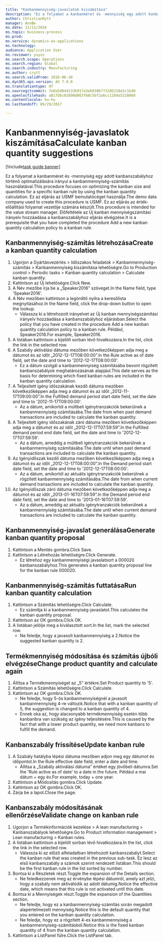 ```yaml
--- 
title: "Kanbanmennyiség-javaslatok kiszámítása"
description: "Ez a folyamat a kanbanméret és -mennyiség egy adott kanbanszabályhoz történő optimalizálására irányul a kanbanmennyiség-számítás használatával."
author: ChristianRytt
manager: AnnBe
ms.date: 11/11/2016
ms.topic: business-process
ms.prod: 
ms.service: dynamics-ax-applications
ms.technology: 
audience: Application User
ms.reviewer: yuyus
ms.search.scope: Operations
ms.search.region: Global
ms.search.industry: Manufacturing
ms.author: crytt
ms.search.validFrom: 2016-06-30
ms.dyn365.ops.version: AX 7.0.0
ms.translationtype: HT
ms.sourcegitcommit: 7e0a5d044133b917a3eb9386773205218e5c1b40
ms.openlocfilehash: a817dbc02890d863f68c5bf2a6cc11b9a5328060
ms.contentlocale: hu-hu
ms.lasthandoff: 09/29/2017

---
```

# <a name="calculate-kanban-quantity-suggestions"></a><span data-ttu-id="7f147-103">Kanbanmennyiség-javaslatok kiszámítása</span><span class="sxs-lookup"><span data-stu-id="7f147-103">Calculate kanban quantity suggestions</span></span>

[!include[task guide banner](../../includes/task-guide-banner.md)]

<span data-ttu-id="7f147-104">Ez a folyamat a kanbanméret és -mennyiség egy adott kanbanszabályhoz történő optimalizálására irányul a kanbanmennyiség-számítás használatával.</span><span class="sxs-lookup"><span data-stu-id="7f147-104">This procedure focuses on optimizing the kanban size and quantities for a specific kanban rule by using the kanban quantity calculation.</span></span> <span data-ttu-id="7f147-105">Ez az eljárás az USMF bemutatócéget használja.</span><span class="sxs-lookup"><span data-stu-id="7f147-105">The demo data company used to create this procedure is USMF.</span></span> <span data-ttu-id="7f147-106">Ez az eljárás az érték-előállítási folyamat vezetője számára készült.</span><span class="sxs-lookup"><span data-stu-id="7f147-106">This procedure is intended for the value stream manager.</span></span> <span data-ttu-id="7f147-107">Előfeltétele az Új kanban mennyiségszámítási irányelv hozzáadása a kanbanszabályhoz eljárás elvégzése.</span><span class="sxs-lookup"><span data-stu-id="7f147-107">It is a prerequisite that you have completed the procedure Add a new kanban quantity calculation policy to a kanban rule.</span></span>


## <a name="create-a-kanban-quantity-calculation"></a><span data-ttu-id="7f147-108">Kanbanmennyiség-számítás létrehozása</span><span class="sxs-lookup"><span data-stu-id="7f147-108">Create a kanban quantity calculation</span></span>
1. <span data-ttu-id="7f147-109">Ugorjon a Gyártásvezérlés > Időszakos feladatok > Kanbanmennyiség-számítás > Kanbanmennyiség kiszámítása lehetőségre.</span><span class="sxs-lookup"><span data-stu-id="7f147-109">Go to Production control > Periodic tasks > Kanban quantity calculation > Calculate kanban quantity.</span></span>
2. <span data-ttu-id="7f147-110">Kattintson az Új lehetőségre.</span><span class="sxs-lookup"><span data-stu-id="7f147-110">Click New.</span></span>
3. <span data-ttu-id="7f147-111">A Név mezőbe írja be a „Speaker2016” szöveget.</span><span class="sxs-lookup"><span data-stu-id="7f147-111">In the Name field, type 'Speaker2016'.</span></span>
4. <span data-ttu-id="7f147-112">A Név mezőben kattintson a legördítő nyílra a keresőlista megnyitásához.</span><span class="sxs-lookup"><span data-stu-id="7f147-112">In the Name field, click the drop-down button to open the lookup.</span></span>
    * <span data-ttu-id="7f147-113">Válassza ki a létrehozott irányelvet az Új kanban mennyiségszámítási irányelv hozzáadása a kanbanszabályhoz eljárásban.</span><span class="sxs-lookup"><span data-stu-id="7f147-113">Select the policy that you have created in the procedure Add a new kanban quantity calculation policy to a kanban rule.</span></span> <span data-ttu-id="7f147-114">Például, Speaker2016.</span><span class="sxs-lookup"><span data-stu-id="7f147-114">For example, Speaker2016.</span></span>  
5. <span data-ttu-id="7f147-115">A listában kattintson a kijelölt sorban lévő hivatkozásra.</span><span class="sxs-lookup"><span data-stu-id="7f147-115">In the list, click the link in the selected row.</span></span>
6. <span data-ttu-id="7f147-116">A Szabály aktiválási dátuma mezőben következőképpen adja meg a dátumot és az időt „2012-12-17T08:00:00”.</span><span class="sxs-lookup"><span data-stu-id="7f147-116">In the Rule active as of date field, set the date and time to '2012-12-17T08:00:00'.</span></span>
    * <span data-ttu-id="7f147-117">Ez a dátum szolgál a kanbanmennyiség számításába bevont rögzített kanbanszabályok meghatározásának alapjául.</span><span class="sxs-lookup"><span data-stu-id="7f147-117">This date serves as the basis for determining which fixed kanban rules are included in the kanban quantity calculation.</span></span>  
7. <span data-ttu-id="7f147-118">A Teljesített igény időszakának kezdő dátuma mezőben következőképpen adja meg a dátumot és az időt „2012-11-17T09:00:00”.</span><span class="sxs-lookup"><span data-stu-id="7f147-118">In the Fulfilled demand period start date field, set the date and time to '2012-11-17T09:00:00'.</span></span>
    * <span data-ttu-id="7f147-119">Az a dátum, amikortól a múltbeli igénytranzakciók bekerülnek a kanbanmennyiség számításába.</span><span class="sxs-lookup"><span data-stu-id="7f147-119">The date from when past demand transactions are included to calculate the kanban quantity.</span></span>  
8. <span data-ttu-id="7f147-120">A Teljesített igény időszakának záró dátuma mezőben következőképpen adja meg a dátumot és az időt „2012-12-17T07:59:59”.</span><span class="sxs-lookup"><span data-stu-id="7f147-120">In the Fulfilled demand period end date field, set the date and time to '2012-12-17T07:59:59'.</span></span>
    * <span data-ttu-id="7f147-121">Az a dátum, ameddig a múltbeli igénytranzakciók bekerülnek a kanbanmennyiség számításába.</span><span class="sxs-lookup"><span data-stu-id="7f147-121">The date until when past demand transactions are included to calculate the kanban quantity.</span></span>  
9. <span data-ttu-id="7f147-122">Az Igényidőszak kezdő dátuma mezőben következőképpen adja meg a dátumot és az időt „2012-12-17T08:00:00”.</span><span class="sxs-lookup"><span data-stu-id="7f147-122">In the Demand period start date field, set the date and time to '2012-12-17T08:00:00'.</span></span>
    * <span data-ttu-id="7f147-123">Az a dátum, amikortól az aktuális igénytranzakciók bekerülnek a rögzített kanbanmennyiség számításába.</span><span class="sxs-lookup"><span data-stu-id="7f147-123">The date from when current demand transactions are included to calculate the kanban quantity.</span></span>  
10. <span data-ttu-id="7f147-124">Az Igényidőszak záró dátuma mezőben következőképpen adja meg a dátumot és az időt „2013-01-16T07:59:59”.</span><span class="sxs-lookup"><span data-stu-id="7f147-124">In the Demand period end date field, set the date and time to '2013-01-16T07:59:59'.</span></span>
    * <span data-ttu-id="7f147-125">Az a dátum, ameddig az aktuális igénytranzakciók bekerülnek a kanbanmennyiség számításába.</span><span class="sxs-lookup"><span data-stu-id="7f147-125">The date until when current demand transactions are included to calculate the kanban quantity.</span></span>  

## <a name="generate-kanban-quantity-proposal"></a><span data-ttu-id="7f147-126">Kanbanmennyiség-javaslat generálása</span><span class="sxs-lookup"><span data-stu-id="7f147-126">Generate kanban quantity proposal</span></span>
1. <span data-ttu-id="7f147-127">Kattintson a Mentés gombra.</span><span class="sxs-lookup"><span data-stu-id="7f147-127">Click Save.</span></span>
2. <span data-ttu-id="7f147-128">Kattintson a Létrehozás lehetőségre.</span><span class="sxs-lookup"><span data-stu-id="7f147-128">Click Generate.</span></span>
    * <span data-ttu-id="7f147-129">Ez létrehoz egy kanbanmennyiségi javaslatsort a 000020 kanbanszabályhoz.</span><span class="sxs-lookup"><span data-stu-id="7f147-129">This generates a kanban quantity proposal line for the kanban rule 000020.</span></span>  

## <a name="run-kanban-quantity-calculation"></a><span data-ttu-id="7f147-130">Kanbanmennyiség-számítás futtatása</span><span class="sxs-lookup"><span data-stu-id="7f147-130">Run kanban quantity calculation</span></span>
1. <span data-ttu-id="7f147-131">Kattintson a Számítás lehetőségre.</span><span class="sxs-lookup"><span data-stu-id="7f147-131">Click Calculate.</span></span>
    * <span data-ttu-id="7f147-132">Ez számítja ki a kanbanmennyiség-javaslatot.</span><span class="sxs-lookup"><span data-stu-id="7f147-132">This calculates the kanban quantity proposal.</span></span>  
2. <span data-ttu-id="7f147-133">Kattintson az OK gombra.</span><span class="sxs-lookup"><span data-stu-id="7f147-133">Click OK.</span></span>
3. <span data-ttu-id="7f147-134">A listában jelölje meg a kiválasztott sort.</span><span class="sxs-lookup"><span data-stu-id="7f147-134">In the list, mark the selected row.</span></span>
    * <span data-ttu-id="7f147-135">Ne feledje, hogy a javasolt kanbanmennyiség a 2.</span><span class="sxs-lookup"><span data-stu-id="7f147-135">Notice the suggested kanban quantity is 2.</span></span>  

## <a name="change-product-quantity-and-calculate-again"></a><span data-ttu-id="7f147-136">Termékmennyiség módosítása és számítás újbóli elvégzése</span><span class="sxs-lookup"><span data-stu-id="7f147-136">Change product quantity and calculate again</span></span>
1. <span data-ttu-id="7f147-137">Állítsa a Termékmennyiséget az „5” értékre.</span><span class="sxs-lookup"><span data-stu-id="7f147-137">Set Product quantity to '5'.</span></span>
2. <span data-ttu-id="7f147-138">Kattintson a Számítás lehetőségre.</span><span class="sxs-lookup"><span data-stu-id="7f147-138">Click Calculate.</span></span>
3. <span data-ttu-id="7f147-139">Kattintson az OK gombra.</span><span class="sxs-lookup"><span data-stu-id="7f147-139">Click OK.</span></span>
    * <span data-ttu-id="7f147-140">Ne feledje, hogy 5-ös kanbanmennyiségnél a javasolt kanbanmennyiség 4-re változik.</span><span class="sxs-lookup"><span data-stu-id="7f147-140">Notice that with a kanban quantity of 5, the suggestion is changed to a kanban quantity of 4.</span></span>  
    * <span data-ttu-id="7f147-141">Ennek oka az, hogy alacsonyabb termékmennyiség esetén több kanbanbra van szükség az igény teljesítésére.</span><span class="sxs-lookup"><span data-stu-id="7f147-141">This is caused by the fact that with a lower product quantity, we need more kanbans to fulfill the demand.</span></span>  

## <a name="update-kanban-rule"></a><span data-ttu-id="7f147-142">Kanbanszabály frissítése</span><span class="sxs-lookup"><span data-stu-id="7f147-142">Update kanban rule</span></span>
1. <span data-ttu-id="7f147-143">A Szabály hatályba lépési dátuma mezőben adjon meg egy dátumot és időpontot.</span><span class="sxs-lookup"><span data-stu-id="7f147-143">In the Rule effective date field, enter a date and time.</span></span>
    * <span data-ttu-id="7f147-144">Állítsa a „Szabály aktiválási dátuma” értéket egy jövőbeli dátumra.</span><span class="sxs-lookup"><span data-stu-id="7f147-144">Set the 'Rule active as of date' to a date in the future.</span></span> <span data-ttu-id="7f147-145">Például a mai dátum + egy év.</span><span class="sxs-lookup"><span data-stu-id="7f147-145">For example, today + one year.</span></span>  
2. <span data-ttu-id="7f147-146">Kattintson a Módosítás gombra.</span><span class="sxs-lookup"><span data-stu-id="7f147-146">Click Update.</span></span>
3. <span data-ttu-id="7f147-147">Kattintson az OK gombra.</span><span class="sxs-lookup"><span data-stu-id="7f147-147">Click OK.</span></span>
4. <span data-ttu-id="7f147-148">Zárja be a lapot.</span><span class="sxs-lookup"><span data-stu-id="7f147-148">Close the page.</span></span>

## <a name="validate-change-on-kanban-rule"></a><span data-ttu-id="7f147-149">Kanbanszabály módosításának ellenőrzése</span><span class="sxs-lookup"><span data-stu-id="7f147-149">Validate change on kanban rule</span></span>
1. <span data-ttu-id="7f147-150">Ugorjon a Termékinformációk kezelése > A lean manufacturing > Kanbanszabályok lehetőségre.</span><span class="sxs-lookup"><span data-stu-id="7f147-150">Go to Product information management > Lean manufacturing > Kanban rules.</span></span>
2. <span data-ttu-id="7f147-151">A listában kattintson a kijelölt sorban lévő hivatkozásra.</span><span class="sxs-lookup"><span data-stu-id="7f147-151">In the list, click the link in the selected row.</span></span>
    * <span data-ttu-id="7f147-152">Válassza ki az előző alfeladatban létrehozott kanbanszabályt.</span><span class="sxs-lookup"><span data-stu-id="7f147-152">Select the kanban rule that was created in the previous sub-task.</span></span> <span data-ttu-id="7f147-153">Ez lesz az első kanbanszabály a számok szerint rendezett listában.</span><span class="sxs-lookup"><span data-stu-id="7f147-153">This should be the first kanban rule in the list sorted by number.</span></span>  
3. <span data-ttu-id="7f147-154">Bontsa ki a Részletek részt.</span><span class="sxs-lookup"><span data-stu-id="7f147-154">Toggle the expansion of the Details section.</span></span>
    * <span data-ttu-id="7f147-155">Ne feledkezzenek meg az érvénybe lépési dátumról, amely azt jelzi, hogy a szabály nem aktiválódik az adott dátumig.</span><span class="sxs-lookup"><span data-stu-id="7f147-155">Notice the effective date, which means that this rule is not activated until this date.</span></span>  
4. <span data-ttu-id="7f147-156">Bontsa ki a Mennyiségek részt.</span><span class="sxs-lookup"><span data-stu-id="7f147-156">Toggle the expansion of the Quantities section.</span></span>
    * <span data-ttu-id="7f147-157">Ne feledje, hogy ez a kanbanmennyiség-számítás során megadott alapértelmezett mennyiség.</span><span class="sxs-lookup"><span data-stu-id="7f147-157">Notice this is the default quantity that you entered on the kanban quantity calculation.</span></span>  
    * <span data-ttu-id="7f147-158">Ne feledje, hogy ez a rögzített 4-es kanbanmennyiség a kanbanmennyiség-számításból.</span><span class="sxs-lookup"><span data-stu-id="7f147-158">Notice this is the fixed kanban quantity of 4 from the kanban quantity calculation.</span></span>  
5. <span data-ttu-id="7f147-159">Kattintson a ListPanel fülre.</span><span class="sxs-lookup"><span data-stu-id="7f147-159">Click the ListPanel tab.</span></span>


